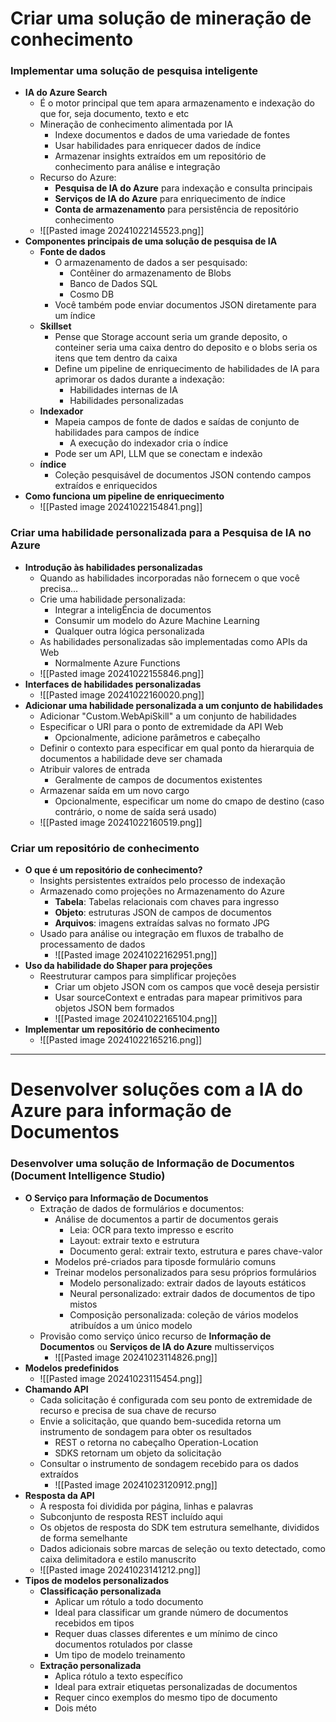 # Criar uma solução de mineração de conhecimento
### Implementar uma solução de pesquisa inteligente
- **IA do Azure Search**
	- É o motor principal que tem apara armazenamento e indexação do que for, seja documento, texto e etc
	- Mineração de conhecimento alimentada por IA
		- Indexe documentos e dados de uma variedade de fontes
		- Usar habilidades para enriquecer dados de índice
		- Armazenar insights extraídos em um repositório de conhecimento para análise e integração
	- Recurso do Azure:
		- **Pesquisa de IA do Azure** para indexação e consulta principais
		- **Serviços de IA do Azure** para enriquecimento de índice
		- **Conta de armazenamento** para persistência de repositório conhecimento
	- ![[Pasted image 20241022145523.png]]
- **Componentes principais de uma solução de pesquisa de IA**
	- **Fonte de dados**
		- O armazenamento de dados a ser pesquisado:
			- Contêiner do armazenamento de Blobs
			- Banco de Dados SQL
			- Cosmo DB
		- Você também pode enviar documentos JSON diretamente para um índice
	- **Skillset**
		- Pense que Storage account seria um grande deposito, o conteiner seria uma caixa dentro do deposito e o blobs seria os itens que tem dentro da caixa
		- Define um pipeline de enriquecimento de habilidades de IA para aprimorar os dados durante a indexação:
			- Habilidades internas de IA
			- Habilidades personalizadas
	- **Indexador**
		- Mapeia campos de fonte de dados e saídas de conjunto de habilidades para campos de índice
			- A execução do indexador cria o índice
		- Pode ser um API, LLM que se conectam e indexão
	- **índice**
		- Coleção pesquisável de documentos JSON contendo campos extraídos e enriquecidos
- **Como funciona um pipeline de enriquecimento**
	- ![[Pasted image 20241022154841.png]]
### Criar uma habilidade personalizada para a Pesquisa de IA no Azure
- **Introdução às habilidades personalizadas**
	- Quando as habilidades incorporadas não fornecem o que você precisa...
	- Crie uma habilidade personalizada:
		- Integrar a inteligÊncia de documentos
		- Consumir um modelo do Azure Machine Learning
		- Qualquer outra lógica personalizada
	- As habilidades personalizadas são implementadas como APIs da Web
		- Normalmente Azure Functions
	- ![[Pasted image 20241022155846.png]]
- **Interfaces de habilidades personalizadas**
	- ![[Pasted image 20241022160020.png]]
- **Adicionar uma habilidade personalizada a um conjunto de habilidades**
	- Adicionar "Custom.WebApiSkill" a um conjunto de habilidades
	- Especificar o URI para o ponto de extremidade da API Web
		- Opcionalmente, adicione parâmetros e cabeçalho
	- Definir o contexto para especificar em qual ponto da hierarquia de documentos a habilidade deve ser chamada
	- Atribuir valores de entrada
		- Geralmente de campos de documentos existentes
	- Armazenar saída em um novo cargo
		- Opcionalmente, especificar um nome do cmapo de destino (caso contrário, o nome de saída será usado)
	- ![[Pasted image 20241022160519.png]]
### Criar um repositório de conhecimento
- **O que é um repositório de conhecimento?**
	- Insights persistentes extraídos pelo processo de indexação
	- Armazenado como projeções no Armazenamento do Azure
		- **Tabela**: Tabelas relacionais com chaves para ingresso
		- **Objeto**: estruturas JSON de campos de documentos
		- **Arquivos**: imagens extraídas salvas no formato JPG
	- Usado para análise ou integração em fluxos de trabalho de processamento de dados
		- ![[Pasted image 20241022162951.png]]
- **Uso da habilidade do Shaper para projeções**
	- Reestruturar campos para simplificar projeções
		- Criar um objeto JSON com os campos que você deseja persistir
		- Usar sourceContext e entradas para mapear primitivos para objetos JSON bem formados
		- ![[Pasted image 20241022165104.png]]
- **Implementar um repositório de conhecimento**
	- ![[Pasted image 20241022165216.png]]
----------
# Desenvolver soluções com a IA do Azure para informação de Documentos
### Desenvolver uma solução de Informação de Documentos (Document Intelligence Studio)
- **O Serviço para Informação de Documentos**
	- Extração de dados de formulários e documentos:
		- Análise de documentos a partir de documentos gerais
			- Leia: OCR para texto impresso e escrito
			- Layout: extrair texto e estrutura
			- Documento geral: extrair texto, estrutura e pares chave-valor
		- Modelos pré-criados para tiposde formulário comuns
		- Treinar modelos personalizados para sesu próprios formulários
			- Modelo personalizado: extrair dados de layouts estáticos
			- Neural personalizado: extrair dados de documentos de tipo mistos
			- Composição personalizada: coleção de vários modelos atribuídos a um único modelo
	- Provisão como serviço único recurso de **Informação de Documentos** ou **Serviços de IA do Azure** multisserviços
		- ![[Pasted image 20241023114826.png]]
- **Modelos predefinidos**
	- ![[Pasted image 20241023115454.png]]
- **Chamando API**
	- Cada solicitação é configurada com seu ponto de extremidade de recurso e precisa de sua chave de recurso
	- Envie a solicitação, que quando bem-sucedida retorna um instrumento de sondagem para obter os resultados
		- REST o retorna no cabeçalho Operation-Location
		- SDKS retornam um objeto da solicitação
	- Consultar o instrumento de sondagem recebido para os dados extraídos
		- ![[Pasted image 20241023120912.png]]
- **Resposta da API**
	- A resposta foi dividida por página, linhas e palavras
	- Subconjunto de resposta REST incluído aqui
	- Os objetos de resposta do SDK tem estrutura semelhante, divididos de forma semelhante
	- Dados adicionais sobre marcas de seleção ou texto detectado, como caixa delimitadora e estilo manuscrito
	- ![[Pasted image 20241023141212.png]]
- **Tipos de modelos personalizados**
	- **Classificação personalizada**
		- Aplicar um rótulo a todo documento
		- Ideal para classificar um grande número de documentos recebidos em tipos
		- Requer duas classes diferentes e um mínimo de cinco documentos rotulados por classe
		- Um tipo de modelo treinamento
	- **Extração personalizada**
		- Aplica rótulo a texto específico 
		- Ideal para extrair etiquetas personalizadas de documentos
		- Requer cinco exemplos do mesmo tipo de documento
		- Dois méto